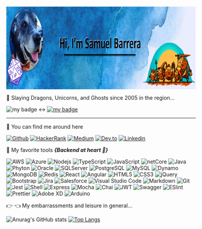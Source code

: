 <p align="center">

<img style="display: block;-webkit-user-select: none;margin: auto;cursor: zoom-in;background-color: hsl(0, 0%, 90%);transition: background-color 300ms;" src="img/banner.png" width="1300" height="220">

</p>

:hammer: Slaying Dragons, Unicorns, and Ghosts since 2005 in the region... 

![my badge](https://badgen.net/badge/Feats/here/red?icon=bitcoin-lightning) :left_right_arrow: [![my badge](https://badgen.net/badge/Hazañas/aqui/blue?icon=bitcoin-lightning)](work/work-esp.md)

-----

:feet: You can find me around here

[![Github](https://img.shields.io/badge/-GitHub-000000?style=flat&logo=github&logoColor=000000&labelColor=ffffff&logoWidth=30)](https://github.com/silverfox78)
[![HackerRank](https://img.shields.io/badge/HackerRank-brightgreen?logo=HackerRank&logoColor=Green&labelColor=black&logoWidth=30)](https://www.hackerrank.com/sbarrera) 
[![Medium](https://img.shields.io/badge/-Medium-FFFFFF?style=flat&logo=medium&logoColor=ffffff&labelColor=000000&logoWidth=30)](samuelbarrerabastidas.medium.com)
[![Dev.to](https://img.shields.io/badge/-Dev.to-000000?style=flat&logo=devdotto&logoWidth=30)](https://dev.to/sbarrera)
[![Linkedin](https://img.shields.io/badge/LinkedIn-blue?logo=Linkedin&logoColor=blue&labelColor=black&logoWidth=30)](https://www.linkedin.com/in/samuelbarrera/)

:star2: My favorite tools ***{Backend at heart :sparkling_heart:}***

![AWS](https://img.shields.io/badge/Amazon_AWS-232F3E?style=flat&logo=amazon-aws&logoColor=white&logoColor=green&labelColor=000000&logoWidth=30)
![Azure](https://img.shields.io/badge/Microsoft_Azure-232F3E?style=flat&logo=microsoft-azure&logoColor=white&labelColor=000000&logoWidth=30)
![Nodejs](https://img.shields.io/badge/-Nodejs-008DE4?style=flat&logo=Node.js&logoColor=green&labelColor=000000&logoWidth=25)
![TypeScript](https://img.shields.io/badge/-TypeScript-008DE4?style=flat&logo=typescript&logoColor=blue&labelColor=000000&logoWidth=25)
![JavaScript](https://img.shields.io/badge/-JavaScript-008DE4?style=flat&logo=javascript&logoColor=yellow&labelColor=000000&logoWidth=25)
![netCore](https://img.shields.io/badge/-netCore-008DE4?style=flat&logo=c-sharp&labelColor=000000&logoColor=lightblue&logoWidth=25)
![Java](https://img.shields.io/badge/-Java-008DE4?style=flat&logo=openjdk&logoColor=ED8B00&labelColor=000000&logoWidth=25)
![Phyton](https://img.shields.io/badge/-Python-008DE4?style=flat&logo=python&logoColor=007ACC&labelColor=000000&logoWidth=25)
![Oracle](https://img.shields.io/badge/-Oracle-ffffff?style=flat&logo=oracle&logoColor=ffffff&labelColor=F80000&logoWidth=25)
![SQLServer](https://img.shields.io/badge/-SQL%20Server-ffffff?style=flat&logo=microsoft%20sql%20server&logoColor=000000&labelColor=CC2927&logoWidth=25)
![PostgreSQL](https://img.shields.io/badge/-PostgreSQL-ffffff?style=flat&logo=postgresql&logoColor=ffffff&labelColor=336791&logoWidth=25)
![MySQL](https://img.shields.io/badge/-MySQL-ffffff?style=flat&logo=mysql&logoColor=000000&labelColor=lightblue&logoWidth=25)
![Dynamo](https://img.shields.io/badge/-DynamoDB-ffffff?style=flat&logo=Amazon%20DynamoDB&logoColor=ffffff&labelColor=4053D6&logoWidth=25)
![MongoDB](https://img.shields.io/badge/-MongoDB-ffffff?style=flat&logo=mongodb&logoColor=000000&labelColor=brightgreen&logoWidth=25)
![Redis](https://img.shields.io/badge/-Redis-%23ffffff.svg?&style=flat&logo=redis&logoColor=ffffff&labelColor=DD0031&logoWidth=25)
![React](https://img.shields.io/badge/-React-FF6601?style=flat&logo=react&labelColor=000000&logoWidth=25)
![Angular](https://img.shields.io/badge/-Angular-FF6601?style=flat&logo=angular&labelColor=F80000&logoWidth=25)
![HTML5](https://img.shields.io/badge/-HTML5-FF6601?style=flat&logo=html5&logoColor=ffffff&labelColor=E34F26&logoWidth=25)
![CSS3](https://img.shields.io/badge/-CSS3-FF6601?style=flat&logo=css3&logoColor=ffffff&labelColor=1572B6&logoWidth=25)
![jQuery](https://img.shields.io/badge/-jQuery-FF6601?style=flat&logo=jQuery&logoColor=0769AD&labelColor=ffffff&logoWidth=25)
![Bootstrap](https://img.shields.io/badge/-Bootstrap-FF6601?style=flat&logo=bootstrap&logoColor=ffffff&labelColor=563D7C&logoWidth=25)
![Jira](https://img.shields.io/badge/Jira-0052CC?style=flat&logo=Jira&logoWidth=25)
![Salesforce](https://img.shields.io/badge/Salesforce-00A1E0?style=flat&logo=Salesforce&logoColor=white&logoWidth=25)
![Visual Studio Code](https://img.shields.io/badge/-VSCode-000000?style=flat&logo=visual-studio-code&logoWidth=25)
![Markdown](https://img.shields.io/badge/Markdown-000000?style=flat&logo=markdown&logoWidth=25)
![Git](https://img.shields.io/badge/-Git-000000?style=flat&logo=git&logoWidth=25)
![Jest](https://img.shields.io/badge/-Jest-000000?style=flat&logo=Jest&logoWidth=25)
![Shell](https://img.shields.io/badge/Shell_Script-121011?style=flat&logo=gnu-bash&logoColor=white&logoWidth=25)
![Express](https://img.shields.io/badge/Express.js-404D59?style=flat&logo=express&logoWidth=25)
![Mocha](https://img.shields.io/badge/mocha.js-323330?style=flat&logo=mocha&logoColor=Brown&logoWidth=25)
![Chai](https://img.shields.io/badge/chai.js-323330?style=flat&logo=chai&logoColor=red&logoWidth=25)
![JWT](https://img.shields.io/badge/JWT-323330?style=flat&logo=json-web-tokens&logoColor=pink&logoWidth=25)
![Swagger](https://img.shields.io/badge/-Swagger-000000?style=flat&logo=swagger&logoWidth=25)
![ESlint](https://img.shields.io/badge/-ESlint-000000?style=flat&logo=ESlint&labelColor=4B32C3&logoWidth=25)
![Prettier](https://img.shields.io/badge/prettier-1A2C34?style=flat&logo=prettier&logoColor=F7BA3E&logoWidth=25)
![Adobe XD](https://img.shields.io/badge/Adobe%20XD-470137?style=flat&logo=Adobe%20XD&logoColor=#FF61F6&logoWidth=25)
![Arduino](https://img.shields.io/badge/Arduino-00979D?style=flat&logo=Arduino&logoColor=white&logoWidth=25)

:point_right: :point_left: My embarrassments and leisure in general...

![Anurag's GitHub stats](https://github-readme-stats.vercel.app/api?username=silverfox78\&rank_icon=github&theme=radical) 
[![Top Langs](https://github-readme-stats.vercel.app/api/top-langs/?username=silverfox78&layout=donut&theme=radical)](https://github.com/silverfox78/github-readme-stats)